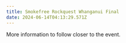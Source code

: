 ```yaml
---
title: Smokefree Rockquest Whanganui Final
date: 2024-06-14T04:13:29.571Z
---
```

More information to follow closer to the event.